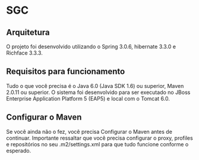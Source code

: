 SGC
========================
Arquitetura
-----------
O projeto foi desenvolvido utilizando o Spring 3.0.6, hibernate 3.3.0 e Richface 3.3.3.

Requisitos para funcionamento
-------------------
Tudo o que você precisa é o Java 6.0 (Java SDK 1.6) ou superior, Maven 2.0.11 ou superior. O sistema foi desenvolvido para ser executado no JBoss Enterprise Application Platform 5 (EAP5) e local com o Tomcat 6.0.

Configurar o Maven
---------------
Se você ainda não o fez, você precisa Configurar o Maven antes de continuar. Importante ressaltar que você precisa configurar o proxy, profiles e repositórios no seu .m2/settings.xml para que tudo funcione conforme o esperado.


